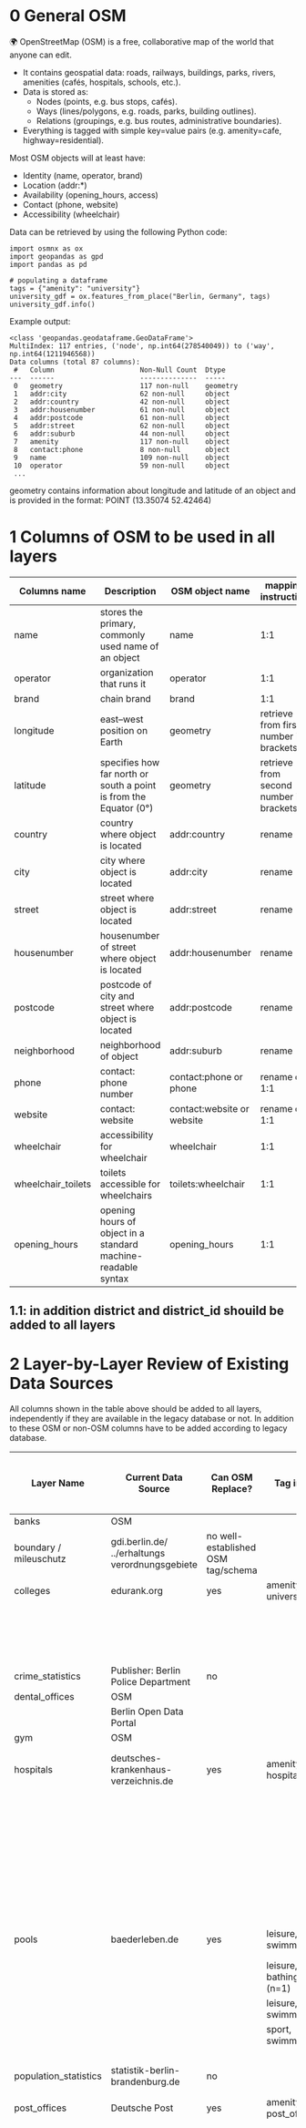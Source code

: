 # 0 General OSM
🌍 OpenStreetMap (OSM) is a free, collaborative map of the world that anyone can edit.
- It contains geospatial data: roads, railways, buildings, parks, rivers, amenities (cafés, hospitals, schools, etc.).
- Data is stored as:
  - Nodes (points, e.g. bus stops, cafés).
  - Ways (lines/polygons, e.g. roads, parks, building outlines).
  - Relations (groupings, e.g. bus routes, administrative boundaries).
- Everything is tagged with simple key=value pairs (e.g. amenity=cafe, highway=residential).

Most OSM objects will at least have:
- Identity (name, operator, brand)
- Location (addr:*)
- Availability (opening_hours, access)
- Contact (phone, website)
- Accessibility (wheelchair)

Data can be retrieved by using the following Python code:
```
import osmnx as ox
import geopandas as gpd
import pandas as pd

# populating a dataframe
tags = {"amenity": "university"}
university_gdf = ox.features_from_place("Berlin, Germany", tags)
university_gdf.info()
```
Example output:
```
<class 'geopandas.geodataframe.GeoDataFrame'>
MultiIndex: 117 entries, ('node', np.int64(278540049)) to ('way', np.int64(1211946568))
Data columns (total 87 columns):
 #   Column                     Non-Null Count  Dtype   
---  ------                     --------------  -----   
 0   geometry                   117 non-null    geometry
 1   addr:city                  62 non-null     object  
 2   addr:country               42 non-null     object  
 3   addr:housenumber           61 non-null     object  
 4   addr:postcode              61 non-null     object  
 5   addr:street                62 non-null     object  
 6   addr:suburb                44 non-null     object  
 7   amenity                    117 non-null    object  
 8   contact:phone              8 non-null      object  
 9   name                       109 non-null    object  
 10  operator                   59 non-null     object  
 ...
```
geometry contains information about longitude and latitude of an object and is provided in the format: POINT (13.35074 52.42464)

# 1 Columns of OSM to be used in all layers

| Columns name | Description | OSM object name |  mapping instruction | example |
| ----------- | ----------- | ----------- | ----------- | ----------- |
| name | stores the primary, commonly used name of an object | name | 1:1 | Volkspark Friedrichshain, Café Einstein | 
| operator | organization that runs it | operator | 1:1 | S-Bahn Berlin GmbH | 
| brand | chain brand | brand | 1:1 | Starbucks | 
| longitude | east–west position on Earth | geometry | retrieve from first number in brackets | 13.34455 | 
| latitude | specifies how far north or south a point is from the Equator (0°) | geometry | retrieve from second number in brackets | 52.4988 | 
| country | country where object is located | addr:country | rename | DE | 
| city | city where object is located | addr:city | rename | Berlin | 
| street | street where object is located | addr:street | rename | Friedrichstraße | 
| housenumber | housenumber of street where object is located | addr:housenumber | rename | 180 | 
| postcode | postcode of city and street where object is located | addr:postcode | rename | 10117 | 
| neighborhood | neighborhood of object | addr:suburb | rename | Mitte | 
| phone | contact: phone number | contact:phone or phone | rename or 1:1 | +493045040 | 
| website | contact: website | contact:website or website| rename or 1:1 | | 
| wheelchair |accessibility for wheelchair | wheelchair | 1:1 | yes/no/limited |
| wheelchair_toilets |toilets accessible for wheelchairs | toilets:wheelchair | 1:1 | yes/no |
| opening_hours |opening hours of object in a standard machine-readable syntax| opening_hours | 1:1 | Mo-Su 08:00-20:00 |

## 1.1: in addition **district and district_id** shouild be added to all layers

# 2 Layer-by-Layer Review of Existing Data Sources
All columns shown in the table above should be added to all layers, independently if they are available in the legacy database or not.
In addition to these OSM or non-OSM columns have to be added according to legacy database.

| Layer Name  | Current Data Source | Can OSM Replace? | Tag in OSM  | Replacement Scope (Full/Partial) | Columns in OSM in addition to those under 1 | proposed additional Columns in OSM | Columns Missing from OSM | Notes/Matching Stragegy |
| ----------- | ----------- | ----------- | ----------- | ----------- | ----------- |  ----------- |  ----------- |  ----------- |
| banks | OSM  |  |  |   |  |   |  |
| boundary / mileuschutz | gdi.berlin.de/ ../erhaltungs verordnungsgebiete | no well-established OSM tag/schema |  |  |  | |   |  |
| colleges | edurank.org | yes | amenity, university | partial |  | | university_id |  |
| | | | | |  | | rank_in_berlin_brandenburg |  |
| | | | | |  | | rank_in_germany |  |
| | | | | |  | | enrollment |  |
| | | | | |  | | founded |  |
| crime_statistics | Publisher: Berlin Police Department | no |  |   |   |  |  |
| dental_offices | OSM |  |  |   |   |  |  |
|  | Berlin Open Data Portal |  |  |   |   |  |  |
| gym | OSM |  |  |   |   |  |  |  |
| hospitals | deutsches-krankenhaus-verzeichnis.de | yes | amenity, hospital | partial | beds (many missings in OSM) | emergency (whether emergeny care is available): yes, no, designated | cases |it may be possible to add parking information from amenity=parking |
|  |  |  |  |   |  |  healthcare:speciality: e.g. cardiolog, oncolog, psychiatry |  | amubulance information from emergency=ambulance_station or emergeny=access_point |
|  |  |  |  |   |  |  health_specialty:ophthalmology |  |  |
|  |  |  |  |   |  |  health_specialty:optometry  |  |  |
|  |  |  |  |   |  |  health_specialty:geriatrics |  |  |
|  |  |  |  |   |  |  health_specialty:occupational_therapy |  |  |
|  |  |  |  |   |  |  health_specialty:phoniatrics |  |  |
|  |  |  |  |   |  |  health_specialty:physiotherapy |  |  |
| pools | baederleben.de | yes | leisure, swimming_pool | full | pool_type (e.g.indoor, outdoor)  | access (public, private, members) | pool_id |  | 
|  |  |  | leisure, bathing_place (n=1) |   |   | depth | open_all_year |  |
|  |  |  | leisure, swimming_area |   |   | length |  |  |
|  |  |  | sport, swimming |   |   | heated |  |  |
|  |  |  | |   |   | fee |  |  |
| population_statistics | statistik-berlin-brandenburg.de | no | |   |   | |  |  |
| post_offices | Deutsche Post | yes | amenity, post_office | partial |   | | additionalInfo | consider to use operating_hours instead Monday, Tuesday, ... Sunday |
| | | | |  |   | | format1 | consider to map pfServicetype from map from service:copy, service: print,  post_office:letter_from, post_office:parcel_from, post_office:parcel_pickup |
| | | | |  |   | | format2 | |
| | | | |  |   | | keyWord | |
| | | | |  |   | | locationTyp | |
| | | | |  |   | | locationName | |
| | | | |  |   | | primaryKeyDeliverySystem| |
| | | | |  |   | | primaryKeyZipRegion | |
| | | | |  |   | | systemID | |
| | | | |  |   | | primaryKeyPF | |
| | | | |  |   | | pfAccessibilitytypes | |
| | | | |  |   | | pfClosureperiods | |






